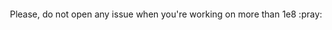 <p align="center"><a href="https://xkcd.com/2170/" rel="nofollow"><img src="https://camo.githubusercontent.com/025ff256c43f148cf00ea977914a8d7a1053457367f4c73cb3eaaec3b0a6c950/68747470733a2f2f696d67732e786b63642e636f6d2f636f6d6963732f636f6f7264696e6174655f707265636973696f6e2e706e67" alt="" data-canonical-src="https://imgs.xkcd.com/comics/coordinate_precision.png" style="max-width:100%;"></a></p>
                         
<p align="center">Please, do not open any issue when you're working on more than 1e8 :pray:</p>
